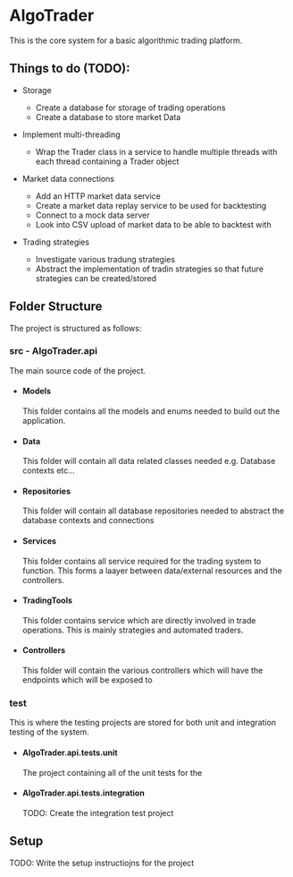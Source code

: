 # AlgoTrader

This is the core system for a basic algorithmic trading platform.

## Things to do (TODO):

- Storage

  - Create a database for storage of trading operations
  - Create a database to store market Data

- Implement multi-threading

  - Wrap the Trader class in a service to handle multiple threads with each thread containing a Trader object

- Market data connections

  - Add an HTTP market data service
  - Create a market data replay service to be used for backtesting
  - Connect to a mock data server
  - Look into CSV upload of market data to be able to backtest with

- Trading strategies
  - Investigate various tradung strategies
  - Abstract the implementation of tradin strategies so that future strategies can be created/stored

## Folder Structure

The project is structured as follows:

### **src** - AlgoTrader.api

The main source code of the project.

- #### Models

  This folder contains all the models and enums needed to build out the application.

- #### Data

  This folder will contain all data related classes needed e.g. Database contexts etc...

- #### Repositories

  This folder will contain all database repositories needed to abstract the database contexts and connections

- #### Services

  This folder contains all service required for the trading system to function. This forms a laayer between data/external resources and the controllers.

- #### TradingTools

  This folder contains service which are directly involved in trade operations. This is mainly strategies and automated traders.

- #### Controllers
  This folder will contain the various controllers which will have the endpoints which will be exposed to

### test

This is where the testing projects are stored for both unit and integration testing of the system.

- #### AlgoTrader.api.tests.unit

  The project containing all of the unit tests for the

- #### AlgoTrader.api.tests.integration

  TODO: Create the integration test project

## Setup

TODO: Write the setup instructiojns for the project
